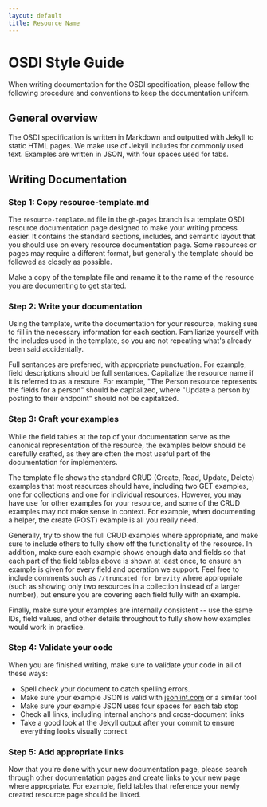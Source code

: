 ```yaml
---
layout: default
title: Resource Name
---
```


# OSDI Style Guide

When writing documentation for the OSDI specification, please follow the following procedure and conventions to keep the documentation uniform.

## General overview

The OSDI specification is written in Markdown and outputted with Jekyll to static HTML pages. We make use of Jekyll includes for commonly used text. Examples are written in JSON, with four spaces used for tabs.

## Writing Documentation

### Step 1: Copy resource-template.md

The ```resource-template.md``` file in the ```gh-pages``` branch is a template OSDI resource documentation page designed to make your writing process easier. It contains the standard sections, includes, and semantic layout that you should use on every resource documentation page. Some resources or pages may require a different format, but generally the template should be followed as closely as possible.

Make a copy of the template file and rename it to the name of the resource you are documenting to get started.

### Step 2: Write your documentation

Using the template, write the documentation for your resource, making sure to fill in the necessary information for each section. Familiarize yourself with the includes used in the template, so you are not repeating what's already been said accidentally.

Full sentances are preferred, with appropriate punctuation. For example, field descriptions should be full sentances. Capitalize the resource name if it is referred to as a resoure. For example, "The Person resource represents the fields for a person" should be capitalized, where "Update a person by posting to their endpoint" should not be capitalized.

### Step 3: Craft your examples

While the field tables at the top of your documentation serve as the canonical representation of the resource, the examples below should be carefully crafted, as they are often the most useful part of the documentation for implementers.

The template file shows the standard CRUD (Create, Read, Update, Delete) examples that most resources should have, including two GET examples, one for collections and one for individual resources. However, you may have use for other examples for your resource, and some of the CRUD examples may not make sense in context. For example, when documenting a helper, the create (POST) example is all you really need.

Generally, try to show the full CRUD examples where appropriate, and make sure to include others to fully show off the functionality of the resource. In addition, make sure each example shows enough data and fields so that each part of the field tables above is shown at least once, to ensure an example is given for every field and operation we support. Feel free to include comments such as ```//truncated for brevity``` where appropriate (such as showing only two resources in a collection instead of a larger number), but ensure you are covering each field fully with an example.

Finally, make sure your examples are internally consistent -- use the same IDs, field values, and other details throughout to fully show how examples would work in practice.


### Step 4: Validate your code

When you are finished writing, make sure to validate your code in all of these ways:

* Spell check your document to catch spelling errors.
* Make sure your example JSON is valid with [jsonlint.com](http://jsonlint.com/) or a similar tool
* Make sure your example JSON uses four spaces for each tab stop
* Check all links, including internal anchors and cross-document links
* Take a good look at the Jekyll output after your commit to ensure everything looks visually correct


### Step 5: Add appropriate links

Now that you're done with your new documentation page, please search through other documentation pages and create links to your new page where appropriate. For example, field tables that reference your newly created resource page should be linked.